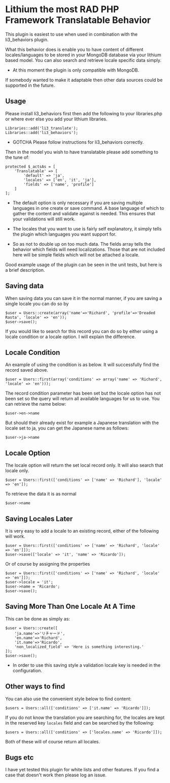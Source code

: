 Lithium the most RAD PHP Framework Translatable Behavior
========================================================

This plugin is easiest to use when used in combination with the li3_behaviors plugin.

What this behavior does is enable you to have content of different locales/languages to be stored in your MongoDB database via your lithium based model. You can also search and retrieve locale specific data simply. 

* At this moment the plugin is only compatible with MongoDB.

If somebody wanted to make it adaptable then other data sources could be supported in the future.

Usage
-----

Please install li3_behaviors first then add the following to your libraries.php or where ever else you add your lithium libraries.

```
Libraries::add('li3_translate');
Libraries::add('li3_behaviors');
````
* GOTCHA Please follow instructions for li3_behaviors correctly.

Then in the model you wish to have translatable please add something to the tune of:

```
protected $_actsAs = [
	'Translatable' => [
		'default' => 'ja',
		'locales' => ['en', 'it', 'ja'],
		'fields' => ['name', 'profile']
	]
];
```

* The default option is only necessary if you are saving multiple languages in one create or save command. A base language of which to gather the content and validate against is needed. This ensures that your validations will still work.

* The locales that you want to use is fairly self explanatory, it simply tells the plugin which languages you want support for.

* So as not to double up on too much data. The fields array tells the behavior which fields will need localizations. Those that are not included here will be simple fields which will not be attached a locale.

Good example usage of the plugin can be seen in the unit tests, but here is a brief description.

Saving data
-----------

When saving data you can save it in the normal manner, if you are saving a single locale you can do so by

```
$user = Users::create(array('name'=>'Richard', 'profile'=>'Dreaded Rasta', 'locale' => 'en'));
$user->save();
```

If you would like to search for this record you can do so by either using a locale condition or a locale option. I will explain the difference.

Locale Condition
----------------

An example of using the condition is as below. It will successfully find the record saved above.

```
$user = Users::first(array('conditions' => array('name' => 'Richard', 'locale' => 'en')));
```

The record condition parameter has been set but the locale option has not been set so the query will return all available languages for us to use. You can retrieve the name below:

```
$user->en->name
```

But should their already exist for example a Japanese translation with the locale set to ja, you can get the Japanese name as follows:

```
$user->ja->name
```

Locale Option
-------------

The locale option will return the set local record only. It will also search that locale only.

```
$user = Users::first(['conditions' => ['name' => 'Richard'], 'locale' => 'en']);
```

To retrieve the data it is as normal

```
$user->name
```

Saving Locales Later
--------------------

It is very easy to add a locale to an existing record, either of the following will work.

```
$user = Users::first(['conditions' => ['name' => 'Richard', 'locale' => 'en']]);
$user->save(['locale' => 'it', 'name' => 'Ricardo']);
```

Or of course by assigning the properties

```
$user = Users::first(['conditions' => ['name' => 'Richard', 'locale' => 'en']]);
$user->locale = 'it';
$user->name = 'Ricardo';
$user->save();
```

Saving More Than One Locale At A Time
-------------------------------------

This can be done as simply as:

```
$user = Users::create([
	'ja.name'=>'リチャード', 
	'en.name'=>'Richard', 
	'it.name'=>'Ricardo', 
	'non_localized_field' => 'Here is something interesting.'
]);
$user->save();
```
* In order to use this saving style a validation locale key is needed in the configuration.

Other ways to find
------------------

You can also use the convenient style below to find content:

```
$users = Users::all(['conditions' => ['it.name' => 'Ricardo']]);
```

If you do not know the translation you are searching for, the locales are kept in the reserved key `locales` field and can be searched by the following:

```
$users = Users::all(['conditions' => ['locales.name' => 'Ricardo']]);
```

Both of these will of course return all locales.

Bugs etc
--------

I have yet tested this plugin for white lists and other features. If you find a case that doesn't work then please log an issue.
